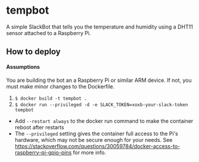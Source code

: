 # tempbot
A simple SlackBot that tells you the temperature and humidity using a DHT11 sensor attached to a Raspberry Pi.

## How to deploy
#### Assumptions
You are building the bot an a Raspberry Pi or similar ARM device. If not, you must make minor changes to the Dockerfile.
1. `$ docker build -t tempbot .`
2. `$ docker run --privileged -d -e SLACK_TOKEN=xoxb-your-slack-token tempbot`
* Add `--restart always` to the docker run command to make the container reboot after restarts
* The `--privileged` setting gives the container full access to the Pi's hardware, which may not be secure enough for your needs.
See https://stackoverflow.com/questions/30059784/docker-access-to-raspberry-pi-gpio-pins for more info.
